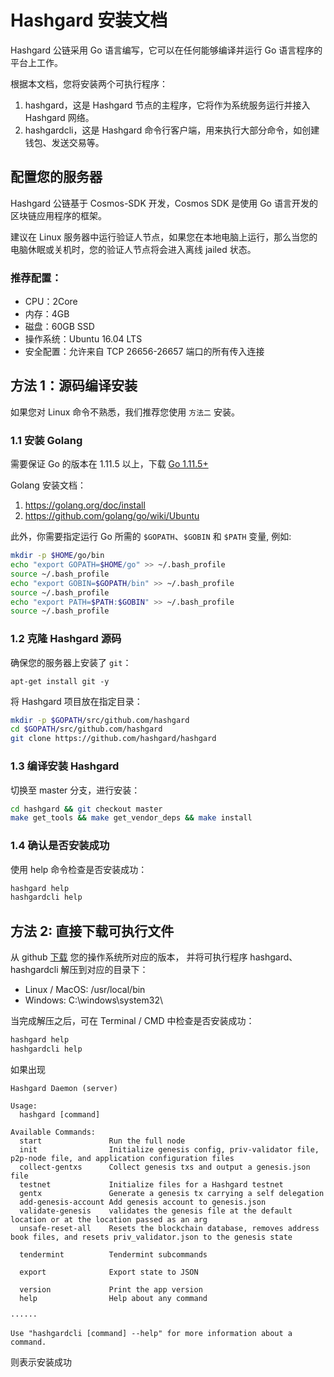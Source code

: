 # Hashgard 安装文档

Hashgard 公链采用 Go 语言编写，它可以在任何能够编译并运行 Go 语言程序的平台上工作。

根据本文档，您将安装两个可执行程序：

1. hashgard，这是 Hashgard 节点的主程序，它将作为系统服务运行并接入 Hashgard 网络。
2. hashgardcli，这是 Hashgard 命令行客户端，用来执行大部分命令，如创建钱包、发送交易等。

## 配置您的服务器

Hashgard 公链基于 Cosmos-SDK 开发，Cosmos SDK 是使用 Go 语言开发的区块链应用程序的框架。

建议在 Linux 服务器中运行验证人节点，如果您在本地电脑上运行，那么当您的电脑休眠或关机时，您的验证人节点将会进入离线 jailed 状态。

### 推荐配置：

- CPU：2Core
- 内存：4GB
- 磁盘：60GB SSD
- 操作系统：Ubuntu 16.04 LTS
- 安全配置：允许来自 TCP 26656-26657 端口的所有传入连接

## 方法 1：源码编译安装

如果您对 Linux 命令不熟悉，我们推荐您使用 `方法二` 安装。

### 1.1 安装 Golang

需要保证 Go 的版本在 1.11.5 以上，下载 [Go 1.11.5+](https://golang.org/dl)

Golang 安装文档：

1. https://golang.org/doc/install
2. https://github.com/golang/go/wiki/Ubuntu

此外，你需要指定运行 Go 所需的 `$GOPATH`、`$GOBIN` 和 `$PATH` 变量, 例如:

```bash
mkdir -p $HOME/go/bin
echo "export GOPATH=$HOME/go" >> ~/.bash_profile
source ~/.bash_profile
echo "export GOBIN=$GOPATH/bin" >> ~/.bash_profile
source ~/.bash_profile
echo "export PATH=$PATH:$GOBIN" >> ~/.bash_profile
source ~/.bash_profile
```

### 1.2 克隆 Hashgard 源码

确保您的服务器上安装了 `git`：

```
apt-get install git -y
```

将 Hashgard 项目放在指定目录：

```bash
mkdir -p $GOPATH/src/github.com/hashgard
cd $GOPATH/src/github.com/hashgard
git clone https://github.com/hashgard/hashgard
```

### 1.3 编译安装 Hashgard

切换至 master 分支，进行安装：

```bash
cd hashgard && git checkout master
make get_tools && make get_vendor_deps && make install
```

### 1.4 确认是否安装成功

使用 help 命令检查是否安装成功：

```bash
hashgard help
hashgardcli help
```

## 方法 2: 直接下载可执行文件

从 github [下载](https://github.com/hashgard/hashgard/releases) 您的操作系统所对应的版本，
并将可执行程序 hashgard、hashgardcli 解压到对应的目录下：

- Linux / MacOS: /usr/local/bin
- Windows: C:\windows\system32\

当完成解压之后，可在 Terminal / CMD 中检查是否安装成功：

```bash
hashgard help
hashgardcli help
```

如果出现

```
Hashgard Daemon (server)

Usage:
  hashgard [command]

Available Commands:
  start               Run the full node
  init                Initialize genesis config, priv-validator file, p2p-node file, and application configuration files
  collect-gentxs      Collect genesis txs and output a genesis.json file
  testnet             Initialize files for a Hashgard testnet
  gentx               Generate a genesis tx carrying a self delegation
  add-genesis-account Add genesis account to genesis.json
  validate-genesis    validates the genesis file at the default location or at the location passed as an arg
  unsafe-reset-all    Resets the blockchain database, removes address book files, and resets priv_validator.json to the genesis state

  tendermint          Tendermint subcommands

  export              Export state to JSON

  version             Print the app version
  help                Help about any command

······

Use "hashgardcli [command] --help" for more information about a command.
```

则表示安装成功
